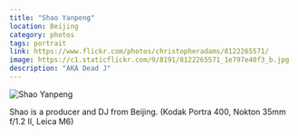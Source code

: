 ```yaml
---
title: "Shao Yanpeng"
location: Beijing
category: photos
tags: portrait
link: https://www.flickr.com/photos/christopheradams/8122265571/
image: https://c1.staticflickr.com/9/8191/8122265571_1e797e40f3_b.jpg
description: "AKA Dead J"
---
```


![Shao Yanpeng](https://c1.staticflickr.com/9/8191/8122265571_1e797e40f3_b.jpg)

Shao is a producer and DJ from Beijing. (Kodak Portra 400, Nokton
35mm f/1.2 II, Leica M6)
